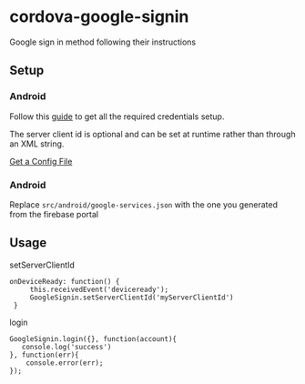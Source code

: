 # cordova-google-signin
Google sign in method following their instructions

## Setup

### Android

Follow this [guide](https://developers.google.com/identity/sign-in/android/start) to get all the required credentials setup.

The server client id is optional and can be set at runtime rather than through an XML string.

[Get a Config File](https://developers.google.com/mobile/add?platform=android&cntapi=signin&cntapp=Default%20Demo%20App&cntpkg=com.google.samples.quickstart.signin&cnturl=https:%2F%2Fdevelopers.google.com%2Fidentity%2Fsign-in%2Fandroid%2Fstart%3Fconfigured%3Dtrue&cntlbl=Continue%20with%20Try%20Sign-In)

### Android
Replace `src/android/google-services.json` with the one you generated from the firebase portal

## Usage

setServerClientId

```
onDeviceReady: function() {
     this.receivedEvent('deviceready');
     GoogleSignin.setServerClientId('myServerClientId')
 }
 ```
 
login

```
GoogleSignin.login({}, function(account){
   console.log('success') 
}, function(err){
    console.error(err);
});
```
